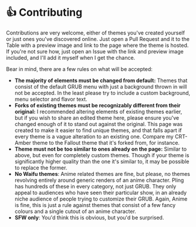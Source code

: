 # 👍 Contributing
Contributions are very welcome, either of themes you've created yourself or just ones you've discovered online. Just open a Pull Request and it to the Table with a preview image and link to the page where the theme is hosted.  
If you're not sure how, just open an Issue with the link and preview image included, and I'll add it myself when I get the chance. 

Bear in mind, there are a few rules on what will be accepted:

* **The majority of elements must be changed from default:** Themes that consist of the default GRUB menu with just a background thrown in will not be accepted. In the least please try to include a custom background, menu selector and flavor text.
* **Forks of existing themes must be recognizably different from their original:** I recommended altering elements of existing themes earlier, but if you wish to share an edited theme here, please ensure you've changed enough of it to stand out against the original. This page was created to make it easier to find unique themes, and that falls apart if every theme is a vague alteration to an existing one. Compare my CRT-Amber theme to the Fallout theme that it's forked from, for instance.
* **Theme must not be too similar to ones already on the page:** Similar to above, but even for completely custom themes. Though if your theme is significantly higher quality than the one it's similar to, it may be possible to replace the former.
* **No Waifu themes**: Anime related themes are fine, but please, no themes revolving entirely around generic renders of an anime character. Pling has hundreds of these in every category, not just GRUB. They only appeal to audiences who have seen their particular show, in an already niche audience of people trying to customize their GRUB. Again, Anime is fine, this is just a rule against themes that consist of a few fancy colours and a single cutout of an anime character.
* **SFW only**: You'd think this is obvious, but you'd be surprised.
